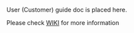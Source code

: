 User (Customer) guide doc is placed here.

Please check [WIKI](https://github.com/VenRaaS/venraas-user-guide/wiki) for more information
